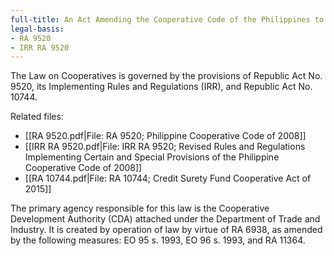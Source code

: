 ```yaml
---
full-title: An Act Amending the Cooperative Code of the Philippines to be known as the "Philippine Cooperative Coede of 2008"
legal-basis:
- RA 9520
- IRR RA 9520
---
```


The Law on Cooperatives is governed by the provisions of Republic Act No. 9520, its Implementing Rules and Regulations (IRR), and Republic Act No. 10744.

Related files:
- [[RA 9520.pdf|File: RA 9520; Philippine Cooperative Code of 2008]]
- [[IRR RA 9520.pdf|File: IRR RA 9520; Revised Rules and Regulations Implementing Certain and Special Provisions of the Philippine Cooperative Code of 2008]]
- [[RA 10744.pdf|File: RA 10744; Credit Surety Fund Cooperative Act of 2015]]

The primary agency responsible for this law is the Cooperative Development Authority (CDA) attached under the Department of Trade and Industry. It is created by operation of law by virtue of RA 6938, as amended by the following measures: EO 95 s. 1993, EO 96 s. 1993, and RA 11364.
